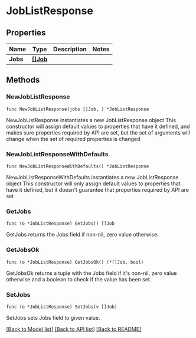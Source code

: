 # JobListResponse

## Properties

Name | Type | Description | Notes
------------ | ------------- | ------------- | -------------
**Jobs** | [**[]Job**](Job.md) |  | 

## Methods

### NewJobListResponse

`func NewJobListResponse(jobs []Job, ) *JobListResponse`

NewJobListResponse instantiates a new JobListResponse object
This constructor will assign default values to properties that have it defined,
and makes sure properties required by API are set, but the set of arguments
will change when the set of required properties is changed

### NewJobListResponseWithDefaults

`func NewJobListResponseWithDefaults() *JobListResponse`

NewJobListResponseWithDefaults instantiates a new JobListResponse object
This constructor will only assign default values to properties that have it defined,
but it doesn't guarantee that properties required by API are set

### GetJobs

`func (o *JobListResponse) GetJobs() []Job`

GetJobs returns the Jobs field if non-nil, zero value otherwise.

### GetJobsOk

`func (o *JobListResponse) GetJobsOk() (*[]Job, bool)`

GetJobsOk returns a tuple with the Jobs field if it's non-nil, zero value otherwise
and a boolean to check if the value has been set.

### SetJobs

`func (o *JobListResponse) SetJobs(v []Job)`

SetJobs sets Jobs field to given value.



[[Back to Model list]](../README.md#documentation-for-models) [[Back to API list]](../README.md#documentation-for-api-endpoints) [[Back to README]](../README.md)



